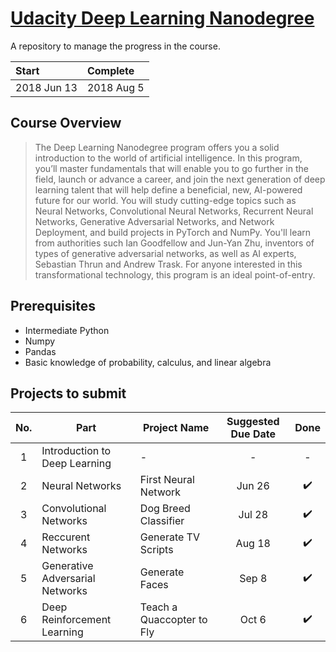 # [Udacity Deep Learning Nanodegree](https://www.udacity.com/course/deep-learning-nanodegree--nd101)
A repository to manage the progress in the course.

|Start|Complete|
|:-|:-|
|2018 Jun 13|2018 Aug 5|

## Course Overview
> The Deep Learning Nanodegree program offers you a solid introduction to the world of artificial intelligence. In this program, you’ll master fundamentals that will enable you to go further in the field, launch or advance a career, and join the next generation of deep learning talent that will help define a beneficial, new, AI-powered future for our world. You will study cutting-edge topics such as Neural Networks, Convolutional Neural Networks, Recurrent Neural Networks, Generative Adversarial Networks, and Network Deployment,
and build projects in PyTorch and NumPy. You'll learn from authorities such Ian Goodfellow and Jun-Yan Zhu, inventors of types of generative adversarial networks, as well as AI experts, Sebastian Thrun and Andrew Trask. For anyone interested in this transformational technology, this program is an ideal point-of-entry.

## Prerequisites
- Intermediate Python
- Numpy
- Pandas
- Basic knowledge of probability, calculus, and linear algebra

## Projects to submit
| No.   | Part                            |Project Name               | Suggested Due Date | Done              |
| :---: | ------------------------------- | ------------------------- |:------------------:|:-----------------:|
| 1     | Introduction to Deep Learning   | -                         | -                  | -                 |
| 2     | Neural Networks                 | First Neural Network      | Jun 26             |:heavy_check_mark: |
| 3     | Convolutional Networks          | Dog Breed Classifier      | Jul 28             |:heavy_check_mark: |
| 4     | Reccurent Networks              | Generate TV Scripts       | Aug 18             |:heavy_check_mark: |
| 5     | Generative Adversarial Networks | Generate Faces            | Sep 8              |:heavy_check_mark: |
| 6     | Deep Reinforcement Learning     | Teach a Quaccopter to Fly | Oct 6              |:heavy_check_mark: |
